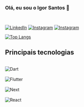 ### Olá, eu sou o Igor Santos 👋
<br/>

[![LinkedIn](https://img.shields.io/badge/LinkedIn-0077B5?style=for-the-badge&logo=linkedin&logoColor=white)](https://www.linkedin.com/in/igor-santos-95118514a/)
[![Instagram](https://img.shields.io/badge/Instagram-E4405F?style=for-the-badge&logo=instagram&logoColor=white)](https://www.instagram.com/igoranastacio/)
[![Instagram](https://img.shields.io/badge/WhatsApp-25D366?style=for-the-badge&logo=whatsapp&logoColor=white)](https://api.whatsapp.com/send?phone=5535999878904)

[![Top Langs](https://github-readme-stats.vercel.app/api/top-langs/?username=igoranastacio89&hide_progress=true)](https://github.com/anuraghazra/github-readme-stats)

## Principais tecnologias

<div style = "display: inline_block"><br/>
 <img aling = "center" alt = "Dart" src ="https://img.shields.io/badge/Dart-0175C2?style=for-the-badge&logo=dart&logoColor=white"/>
</div>
<div style = "display: inline_block"><br/>
 <img aling = "center" alt = "Flutter" src ="https://img.shields.io/badge/Flutter-02569B?style=for-the-badge&logo=flutter&logoColor=white"/>
</div>
<div style = "display: inline_block"><br/>
 <img aling = "center" alt = "Next" src ="https://img.shields.io/badge/next.js-000000?style=for-the-badge&logo=nextdotjs&logoColor=white"/>
</div>
<div style = "display: inline_block"><br/>
 <img aling = "center" alt = "React" src ="https://shields.io/badge/react-black?logo=react&style=for-the-badge"/>
</div>
